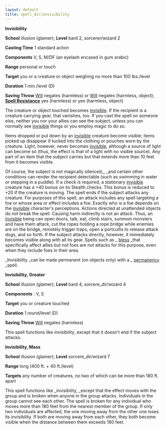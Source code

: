 ```yaml
---
layout: default
title: spell_dir/invisibility
---
```

 **Invisibility**

**School** illusion (glamer); **Level** bard 2, sorcerer/wizard 2

**Casting Time** 1 standard action

**Components** V, S, M/DF (an eyelash encased in gum arabic)

**Range** personal or touch

**Target** you or a creature or object weighing no more than 100 lbs./level

**Duration** 1 min./level (D)

**Saving Throw** [Will](../combat#_will) negates (harmless) or [Will](../combat#_will) negates (harmless, object); **[Spell Resistance](../glossary#_spell-resistance)** yes (harmless) or yes (harmless, object)

The creature or object touched becomes [invisible](../glossary#_invisible). If the recipient is a creature carrying gear, that vanishes, too. If you cast the spell on someone else, neither you nor your allies can see the subject, unless you can normally see [invisible](../glossary#_invisible) things or you employ magic to do so.

Items dropped or put down by an [invisible](../glossary#_invisible) creature become visible; items picked up disappear if tucked into the clothing or pouches worn by the creature. Light, however, never becomes [invisible](../glossary#_invisible), although a source of light can become so (thus, the effect is that of a light with no visible source). Any part of an item that the subject carries but that extends more than 10 feet from it becomes visible.

Of course, the subject is not magically silenced_, _and certain other conditions can render the recipient detectable (such as swimming in water or stepping in a puddle). If a check is required, a stationary [invisible](../glossary#_invisible) creature has a +40 bonus on its Stealth checks. This bonus is reduced to +20 if the creature is moving. The spell ends if the subject attacks any creature. For purposes of this spell, an attack includes any spell targeting a foe or whose area or effect includes a foe. Exactly who is a foe depends on the [invisible](../glossary#_invisible) character's perceptions. Actions directed at unattended objects do not break the spell. Causing harm indirectly is not an attack. Thus, an [invisible](../glossary#_invisible) being can open doors, talk, eat, climb stairs, summon monsters and have them attack, cut the ropes holding a rope bridge while enemies are on the bridge, remotely trigger traps, open a portcullis to release attack dogs, and so forth. If the subject attacks directly, however, it immediately becomes visible along with all its gear. Spells such as _ [bless](bless#_bless) _that specifically affect allies but not foes are not attacks for this purpose, even when they include foes in their area.

_Invisibility _can be made permanent (on objects only) with a _ [permanency](permanency#_permanency) _spell.

**Invisibility, Greater**

**School** illusion (glamer); **Level** bard 4, sorcere_dir/wizard 4

**Components** : V, S

**Target** you or creature touched

**Duration** 1 round/level (D)

**Saving Throw** [Will](../combat#_will) negates (harmless)

This spell functions like _invisibility_, except that it doesn't end if the subject attacks.

**Invisibility, Mass**

**School** illusion (glamer); **Level** sorcere_dir/wizard 7

**Range** long (400 ft. + 40 ft./level)

**Targets** any number of creatures, no two of which can be more than 180 ft. apart

This spell functions like _invisibility, _except that the effect moves with the group and is broken when anyone in the group attacks. Individuals in the group cannot see each other. The spell is broken for any individual who moves more than 180 feet from the nearest member of the group. If only two individuals are affected, the one moving away from the other one loses its invisibility. If both are moving away from each other, they both become visible when the distance between them exceeds 180 feet.

